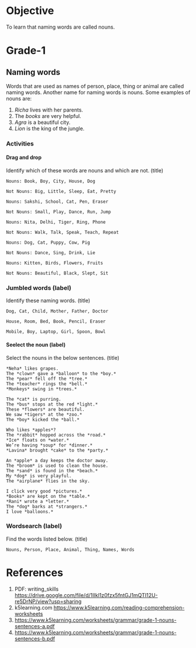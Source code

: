 # Objective

To learn that naming words are called nouns.

# Grade-1

## Naming words

Words that are used as names of person, place, thing or animal are called naming words. Another name for naming words is nouns. Some examples of nouns are:
1. *Richa* lives with her parents.
2. The *books* are very helpful.
3. *Agra* is a beautiful city.
4. *Lion* is the king of the jungle.

### Activities

#### Drag and drop

Identify which of these words are nouns and which are not. (title)
```
Nouns: Book, Boy, City, House, Dog

Not Nouns: Big, Little, Sleep, Eat, Pretty
```

```
Nouns: Sakshi, School, Cat, Pen, Eraser

Not Nouns: Small, Play, Dance, Run, Jump
```

```
Nouns: Nita, Delhi, Tiger, Ring, Phone

Not Nouns: Walk, Talk, Speak, Teach, Repeat
```

```
Nouns: Dog, Cat, Puppy, Cow, Pig

Not Nouns: Dance, Sing, Drink, Lie
```

```
Nouns: Kitten, Birds, Flowers, Fruits

Not Nouns: Beautiful, Black, Slept, Sit
```

### Jumbled words (label)

Identify these naming words. (title)
```
Dog, Cat, Child, Mother, Father, Doctor
```

```
House, Room, Bed, Book, Pencil, Eraser
```

```
Mobile, Boy, Laptop, Girl, Spoon, Bowl
```

#### Seelect the noun (label)

Select the nouns in the below sentences. (title)
```
*Neha* likes grapes.
The *clown* gave a *balloon* to the *boy.*
The *pear* fell off the *tree.*
The *teacher* rings the *bell.*
*Monkeys* swing in *trees.*
```

```
The *cat* is purring.
The *bus* stops at the red *light.*
These *flowers* are beautiful.
We saw *tigers* at the *zoo.*
The *boy* kicked the *ball.*
```

```
Who likes *apples*?
The *rabbit* hopped across the *road.*
*Ice* floats on *water.*
We’re having *soup* for *dinner.*
*Lavina* brought *cake* to the *party.*
```

```
An *apple* a day keeps the doctor away.
The *broom* is used to clean the house.
The *sand* is found in the *beach.*
My *dog* is very playful.
The *airplane* flies in the sky.
```

```
I click very good *pictures.*
*Books* are kept on the *table.*
*Rani* wrote a *letter.*
The *dog* barks at *strangers.*
I love *balloons.*
```

### Wordsearch (label)

Find the words listed below. (title)
```
Nouns, Person, Place, Animal, Thing, Names, Words
```

# References

1. PDF: writing_skills https://drive.google.com/file/d/1IIkl1z0fzx5fntGJ1mQTI12U-re5DrNP/view?usp=sharing
2. k5learning.com https://www.k5learning.com/reading-comprehension-worksheets
3. https://www.k5learning.com/worksheets/grammar/grade-1-nouns-sentences-a.pdf
4. https://www.k5learning.com/worksheets/grammar/grade-1-nouns-sentences-b.pdf
